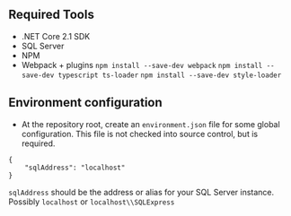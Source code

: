 ## Required Tools
- .NET Core 2.1 SDK
- SQL Server
- NPM
- Webpack + plugins
    `npm install --save-dev webpack`
    `npm install --save-dev typescript ts-loader`
    `npm install --save-dev style-loader`
    

## Environment configuration
- At the repository root, create an `environment.json` file for some global configuration. This file is not checked into source control, but is required.

```
{
    "sqlAddress": "localhost"
}
```
`sqlAddress` should be the address or alias for your SQL Server instance. Possibly `localhost` or `localhost\\SQLExpress` 
